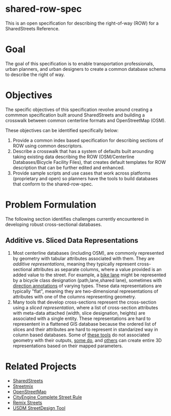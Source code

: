 # shared-row-spec
This is an open specification for describing the right-of-way (ROW) for a SharedStreets Reference. 
# Goal
The goal of this specification is to enable transportation professionals, urban planners, and urban designers to create a common database schema to describe the right of way.
# Objectives
The specific objectives of this specification revolve around creating a commmon specification built around SharedStreets and building a crosswalk between common centerline formats and OpenStreetMap (OSM).

These objectives can be identified specifically below:

1. Provide a common index based specification for describing sections of ROW using common descriptors. 
2. Describe a crosswalk that has a system of defaults built arounding taking existing data describing the ROW (OSM/Centerline Databases/Bicycle Facility Files), that creates default templates for ROW description that can be further edited and enhanced. 
3. Provide sample scripts and use cases that work across platforms (proprietary and open) so planners have the tools to build databases that conform to the shared-row-spec. 

# Problem Formulation 
The following section identifies challenges currently encountered in developing robust cross-sectional databases. 
## Additive vs. Sliced Data Representations
1. Most centerline databases (including OSM), are commonly represented by geometry with tabular attributes associated with them. They are *additive representations*, meaning they typically represent cross-sectional attributes as separate columns, where a value provided is an added value to the street. For example, a [bike lane](https://data.cityofnewyork.us/api/views/exjm-f27b/files/cba8af99-6cd5-49fd-9019-b4a6c2d9dff7?download=true&filename=Centerline.pdf) might be represented by a bicycle class designation (path,lane,shared lane), sometimes with [direction annotations]() of varying types. These data representations are typically "flat", meaning they are two-dimensional representations of attributes with one of the columns representing geometry. 
2. Many tools that develop cross-sections represent the cross-section using a *sliced representation*, where a list of cross-section attributes with meta-data attached (width, slice designation, heights) are associated with a single entity. These representations are hard to representent in a flattened GIS database because the ordered list of slices and their attributes are hard to represent in  standarized way in column based databases. Some of [these tools](https://github.com/streetmix/streetmix) do not associated geometry with their outputs, [some do](https://www.remix.com/streets), and [others](https://github.com/d-wasserman/Complete_Street_Rule) can create entire 3D representations based on their mapped parameters. 

# Related Projects

* [SharedStreets](https://www.sharedstreets.io/)
* [Streetmix](https://github.com/streetmix/streetmix)
* [OpenStreetMap](https://www.openstreetmap.org/)
* [CityEngine Complete Street Rule](https://github.com/d-wasserman/Complete_Street_Rule)
* [Remix Streets](https://www.remix.com/streets)
* [USDM StreetDesign Tool](https://usdm.upc.gov.ae/USDM/)
